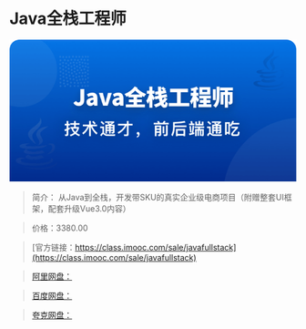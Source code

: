 # Java全栈工程师

![img](../../assets/5fbdbd4e09b525cf06960344.jpg)

> 简介： 从Java到全栈，开发带SKU的真实企业级电商项目（附赠整套UI框架，配套升级Vue3.0内容）

> 价格：3380.00

> [官方链接：https://class.imooc.com/sale/javafullstack](https://class.imooc.com/sale/javafullstack)

> [阿里网盘：]()

> [百度网盘：]()

> [夸克网盘：]()
